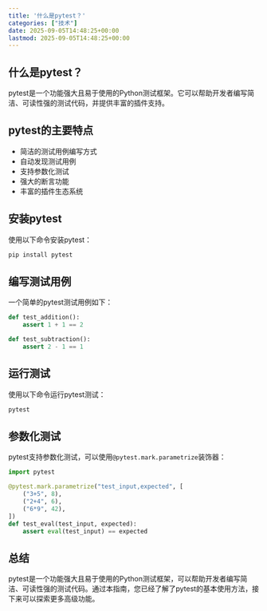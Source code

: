```yaml
---
title: '什么是pytest？'
categories: ["技术"]
date: 2025-09-05T14:48:25+00:00
lastmod: 2025-09-05T14:48:25+00:00
---
```


## 什么是pytest？

pytest是一个功能强大且易于使用的Python测试框架。它可以帮助开发者编写简洁、可读性强的测试代码，并提供丰富的插件支持。

## pytest的主要特点

- 简洁的测试用例编写方式
- 自动发现测试用例
- 支持参数化测试
- 强大的断言功能
- 丰富的插件生态系统

## 安装pytest

使用以下命令安装pytest：

```bash
pip install pytest
```

## 编写测试用例

一个简单的pytest测试用例如下：

```python
def test_addition():
    assert 1 + 1 == 2

def test_subtraction():
    assert 2 - 1 == 1
```

## 运行测试

使用以下命令运行pytest测试：

```bash
pytest
```

## 参数化测试

pytest支持参数化测试，可以使用`@pytest.mark.parametrize`装饰器：

```python
import pytest

@pytest.mark.parametrize("test_input,expected", [
    ("3+5", 8),
    ("2+4", 6),
    ("6*9", 42),
])
def test_eval(test_input, expected):
    assert eval(test_input) == expected
```

## 总结

pytest是一个功能强大且易于使用的Python测试框架，可以帮助开发者编写简洁、可读性强的测试代码。通过本指南，您已经了解了pytest的基本使用方法，接下来可以探索更多高级功能。
